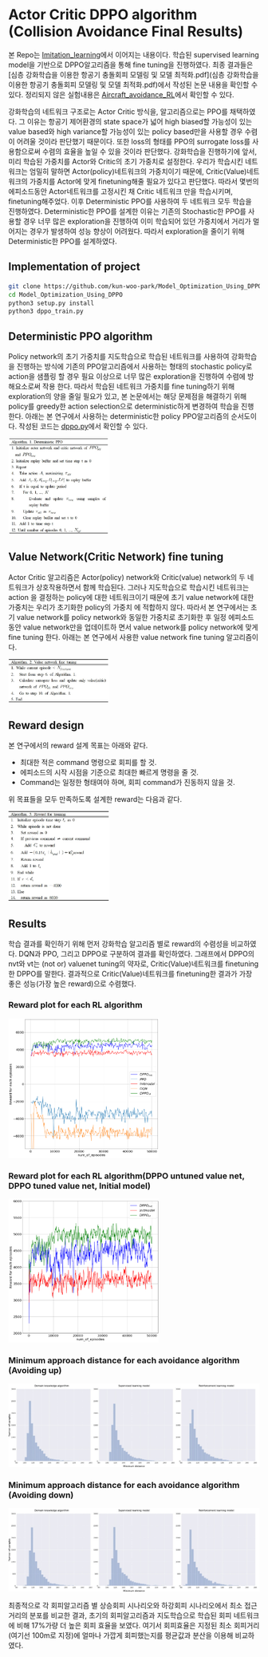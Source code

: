 # Actor Critic DPPO algorithm (Collision Avoidance Final Results)
본 Repo는 [Imitation_learning](https://github.com/kun-woo-park/Imitation_learning)에서 이어지는 내용이다. 학습된 supervised learning model을 기반으로 DPPO알고리즘을 통해 fine tuning을 진행하였다. 최종 결과들은 [심층 강화학습을 이용한 항공기 충돌회피 모델링 및 모델 최적화.pdf](심층 강화학습을 이용한 항공기 충돌회피 모델링 및 모델 최적화.pdf)에서 작성된 논문 내용을 확인할 수 있다. 정리되지 않은 실험내용은 [Aircraft_avoidance_RL](https://github.com/aisl-khu/collision_avoidance/tree/master/Aircraft_avoidance_RL)에서 확인할 수 있다.

강화학습의 네트워크 구조로는 Actor Critic 방식을, 알고리즘으로는 PPO를 채택하였다. 그 이유는 항공기 제어환경의 state space가 넓어 high biased할 가능성이 있는 value based와 high variance할 가능성이 있는 policy based만을 사용할 경우 수렴이 어려울 것이라 판단했기 때문이다. 또한 loss의 형태를 PPO의 surrogate loss를 사용함으로써 수렴의
효율을 높일 수 있을 것이라 판단했다. 강화학습을 진행하기에 앞서, 미리 학습된 가중치를 Actor와 Critic의 초기 가중치로 설정한다. 우리가 학습시킨 네트워크는 엄밀히 말하면 Actor(policy)네트워크의 가중치이기 때문에, Critic(Value)네트워크의 가중치를 Actor에 맞게 finetuning해줄 필요가 있다고 판단했다. 따라서 몇번의 에피소드동안 Actor네트워크를 고정시킨 채 Critic 네트워크 만을 학습시키며, finetuning해주었다. 이후 Deterministic PPO를 사용하여 두 네트워크 모두 학습을 진행하였다. Deterministic한 PPO를 설계한 이유는 기존의 Stochastic한 PPO를 사용할 경우 너무 많은 exploration을 진행하여 이미 학습되어 있던 가중치에서 거리가 멀어지는 경우가 발생하여 성능 향상이 어려웠다. 따라서 exploration을 줄이기 위해 Deterministic한 PPO를 설계하였다.

## Implementation of project
```bash
git clone https://github.com/kun-woo-park/Model_Optimization_Using_DPPO.git
cd Model_Optimization_Using_DPPO
python3 setup.py install
python3 dppo_train.py
```

## Deterministic PPO algorithm
Policy network의 초기 가중치를 지도학습으로 학습된 네트워크를 사용하여 강화학습을 진행하는 방식에 기존의 PPO알고리즘에서 사용하는 형태의 stochastic policy로 action을 샘플링 할 경우 필요 이상으로 너무 많은 exploration을 진행하여 수렴에 방해요소로써 작용 한다. 따라서 학습된 네트워크 가중치를 fine tuning하기 위해 exploration의 양을 줄일 필요가 있고, 본 논문에서는 해당 문제점을 해결하기 위해 policy를 greedy한 action selection으로 deterministic하게 변경하여 학습을 진행한다. 아래는 본 연구에서 사용하는 deterministic한 policy PPO알고리즘의 순서도이다. 작성된 코드는 [dppo.py](./dppo.py)에서 확인할 수 있다.

<img src="./image/DPPO.JPG" width="40%">

## Value Network(Critic Network) fine tuning
Actor Critic 알고리즘은 Actor(policy) network와 Critic(value) network의 두 네트워크가 상호작용하면서 함께 학습된다. 그러나 지도학습으로 학습시킨 네트워크는 action 을 결정하는 policy에 대한 네트워크이기 때문에 초기 value network에 대한 가중치는 우리가 초기화한 policy의 가중치
에 적합하지 않다. 따라서 본 연구에서는 초기 value network를 policy network와 동일한 가중치로 초기화한 후 일정 에피소드동안 value network만을 업데이트하 면서 value network를 policy network에 맞게 fine tuning 한다. 아래는 본 연구에서 사용한 value network fine tuning 알고리즘이다.

<img src="./image/vf.JPG" width="40%">

## Reward design
본 연구에서의 reward 설계 목표는 아래와 같다.

- 최대한 적은 command 명령으로 회피를 할 것.
- 에피소드의 시작 시점을 기준으로 최대한 빠르게 명령을 줄 것.
- Command는 일정한 형태여야 하며, 회피 command가 진동하지 않을 것.

위 목표들을 모두 만족하도록 설계한 reward는 다음과 같다.

<img src="./image/reward.JPG" width="40%">

## Results
학습 결과를 확인하기 위해 먼저 강화학습 알고리즘 별로 reward의 수렴성을 비교하였다. DQN과 PPO, 그리고 DPPO로 구분하여 결과를 확인하였다. 그래프에서 DPPO의 nvt와 vt는 (not or) valuenet tuning의 약자로, Critic(Value)네트워크를 finetuning한 DPPO를 말한다. 결과적으로 Critic(Value)네트워크를 finetuning한 결과가 가장 좋은 성능(가장 높은 reward)으로 수렴했다.
### Reward plot for each RL algorithm
<img src="./image/res1.png" width="60%">

### Reward plot for each RL algorithm(DPPO untuned value net, DPPO tuned value net, Initial model)
<img src="./image/res2.png" width="60%">

### Minimum approach distance for each avoidance algorithm (Avoiding up)
<img src="./image/uc_res.jpg" width="100%">

### Minimum approach distance for each avoidance algorithm (Avoiding down)
<img src="./image/dc_res.jpg" width="100%">

최종적으로 각 회피알고리즘 별 상승회피 시나리오와 하강회피 시나리오에서 최소 접근거리의 분포를 비교한 결과, 초기의 회피알고리즘과 지도학습으로 학습된 회피 네트워크에 비해 17%가량 더 높은 회피 효율을 보였다. 여기서 회피효율은 지정된 최소 회피거리(여기선 100m로 지정)에 얼마나 가깝게 회피했는지를 평균값과 분산을 이용해 비교하였다.
